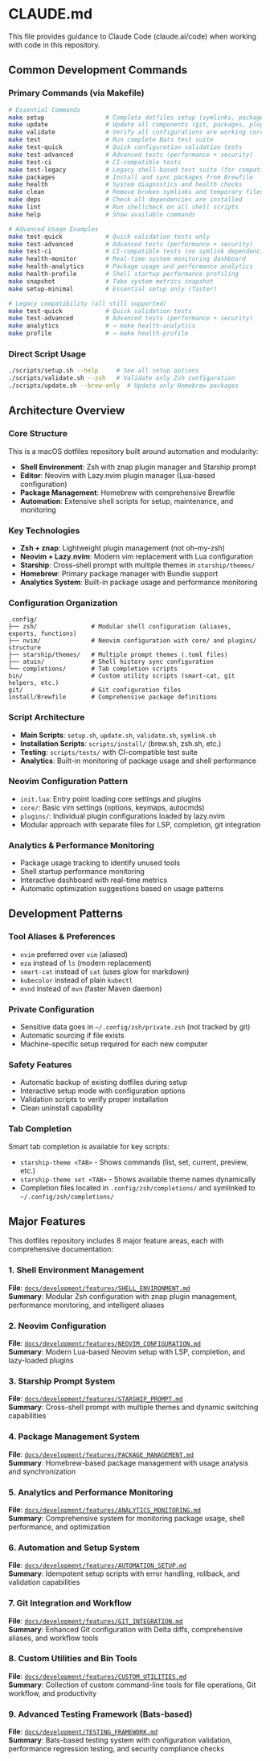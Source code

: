 # CLAUDE.md

This file provides guidance to Claude Code (claude.ai/code) when working with code in this repository.

## Common Development Commands

### Primary Commands (via Makefile)
```bash
# Essential Commands
make setup                 # Complete dotfiles setup (symlinks, packages, validation)
make update                # Update all components (git, packages, plugins)
make validate              # Verify all configurations are working correctly
make test                  # Run complete Bats test suite
make test-quick            # Quick configuration validation tests
make test-advanced         # Advanced tests (performance + security)
make test-ci               # CI-compatible tests
make test-legacy           # Legacy shell-based test suite (for compatibility)
make packages              # Install and sync packages from Brewfile
make health                # System diagnostics and health checks
make clean                 # Remove broken symlinks and temporary files
make deps                  # Check all dependencies are installed
make lint                  # Run shellcheck on all shell scripts
make help                  # Show available commands

# Advanced Usage Examples
make test-quick            # Quick validation tests only
make test-advanced         # Advanced tests (performance + security)
make test-ci               # CI-compatible tests (no symlink dependencies)
make health-monitor        # Real-time system monitoring dashboard
make health-analytics      # Package usage and performance analytics
make health-profile        # Shell startup performance profiling
make snapshot              # Take system metrics snapshot
make setup-minimal         # Essential setup only (faster)

# Legacy compatibility (all still supported)
make test-quick            # Quick validation tests
make test-advanced         # Advanced tests (performance + security)
make analytics             # → make health-analytics
make profile               # → make health-profile
```

### Direct Script Usage
```bash
./scripts/setup.sh --help     # See all setup options
./scripts/validate.sh --zsh   # Validate only Zsh configuration
./scripts/update.sh --brew-only  # Update only Homebrew packages
```

## Architecture Overview

### Core Structure
This is a macOS dotfiles repository built around automation and modularity:

- **Shell Environment**: Zsh with znap plugin manager and Starship prompt
- **Editor**: Neovim with Lazy.nvim plugin manager (Lua-based configuration)  
- **Package Management**: Homebrew with comprehensive Brewfile
- **Automation**: Extensive shell scripts for setup, maintenance, and monitoring

### Key Technologies
- **Zsh + znap**: Lightweight plugin management (not oh-my-zsh)
- **Neovim + Lazy.nvim**: Modern vim replacement with Lua configuration
- **Starship**: Cross-shell prompt with multiple themes in `starship/themes/`
- **Homebrew**: Primary package manager with Bundle support
- **Analytics System**: Built-in package usage and performance monitoring

### Configuration Organization
```
.config/
├── zsh/               # Modular shell configuration (aliases, exports, functions)
├── nvim/              # Neovim configuration with core/ and plugins/ structure  
├── starship/themes/   # Multiple prompt themes (.toml files)
├── atuin/             # Shell history sync configuration
└── completions/       # Tab completion scripts
bin/                   # Custom utility scripts (smart-cat, git helpers, etc.)
git/                   # Git configuration files
install/Brewfile       # Comprehensive package definitions
```

### Script Architecture
- **Main Scripts**: `setup.sh`, `update.sh`, `validate.sh`, `symlink.sh`
- **Installation Scripts**: `scripts/install/` (brew.sh, zsh.sh, etc.)
- **Testing**: `scripts/tests/` with CI-compatible test suite
- **Analytics**: Built-in monitoring of package usage and shell performance

### Neovim Configuration Pattern
- `init.lua`: Entry point loading core settings and plugins
- `core/`: Basic vim settings (options, keymaps, autocmds)
- `plugins/`: Individual plugin configurations loaded by lazy.nvim
- Modular approach with separate files for LSP, completion, git integration

### Analytics & Performance Monitoring
- Package usage tracking to identify unused tools
- Shell startup performance monitoring  
- Interactive dashboard with real-time metrics
- Automatic optimization suggestions based on usage patterns

## Development Patterns

### Tool Aliases & Preferences
- `nvim` preferred over `vim` (aliased)
- `eza` instead of `ls` (modern replacement)
- `smart-cat` instead of `cat` (uses glow for markdown)
- `kubecolor` instead of plain `kubectl`
- `mvnd` instead of `mvn` (faster Maven daemon)

### Private Configuration
- Sensitive data goes in `~/.config/zsh/private.zsh` (not tracked by git)
- Automatic sourcing if file exists
- Machine-specific setup required for each new computer

### Safety Features
- Automatic backup of existing dotfiles during setup
- Interactive setup mode with configuration options
- Validation scripts to verify proper installation
- Clean uninstall capability

### Tab Completion
Smart tab completion is available for key scripts:
- `starship-theme <TAB>` - Shows commands (list, set, current, preview, etc.)
- `starship-theme set <TAB>` - Shows available theme names dynamically
- Completion files located in `.config/zsh/completions/` and symlinked to `~/.config/zsh/completions/`

## Major Features

This dotfiles repository includes 8 major feature areas, each with comprehensive documentation:

### 1. Shell Environment Management
**File**: [`docs/development/features/SHELL_ENVIRONMENT.md`](docs/development/features/SHELL_ENVIRONMENT.md)  
**Summary**: Modular Zsh configuration with znap plugin management, performance monitoring, and intelligent aliases

### 2. Neovim Configuration  
**File**: [`docs/development/features/NEOVIM_CONFIGURATION.md`](docs/development/features/NEOVIM_CONFIGURATION.md)  
**Summary**: Modern Lua-based Neovim setup with LSP, completion, and lazy-loaded plugins

### 3. Starship Prompt System
**File**: [`docs/development/features/STARSHIP_PROMPT.md`](docs/development/features/STARSHIP_PROMPT.md)  
**Summary**: Cross-shell prompt with multiple themes and dynamic switching capabilities

### 4. Package Management System
**File**: [`docs/development/features/PACKAGE_MANAGEMENT.md`](docs/development/features/PACKAGE_MANAGEMENT.md)  
**Summary**: Homebrew-based package management with usage analysis and synchronization

### 5. Analytics and Performance Monitoring
**File**: [`docs/development/features/ANALYTICS_MONITORING.md`](docs/development/features/ANALYTICS_MONITORING.md)  
**Summary**: Comprehensive system for monitoring package usage, shell performance, and optimization

### 6. Automation and Setup System
**File**: [`docs/development/features/AUTOMATION_SETUP.md`](docs/development/features/AUTOMATION_SETUP.md)  
**Summary**: Idempotent setup scripts with error handling, rollback, and validation capabilities

### 7. Git Integration and Workflow
**File**: [`docs/development/features/GIT_INTEGRATION.md`](docs/development/features/GIT_INTEGRATION.md)  
**Summary**: Enhanced Git configuration with Delta diffs, comprehensive aliases, and workflow tools

### 8. Custom Utilities and Bin Tools
**File**: [`docs/development/features/CUSTOM_UTILITIES.md`](docs/development/features/CUSTOM_UTILITIES.md)  
**Summary**: Collection of custom command-line tools for file operations, Git workflow, and productivity

### 9. Advanced Testing Framework (Bats-based)
**File**: [`docs/development/TESTING_FRAMEWORK.md`](docs/development/TESTING_FRAMEWORK.md)  
**Summary**: Bats-based testing system with configuration validation, performance regression testing, and security compliance checks